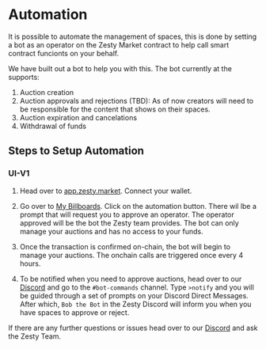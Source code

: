 # Automation
It is possible to automate the management of spaces, this is done by setting a bot as an operator on the Zesty Market contract to help call smart contract funcionts on your behalf.

We have built out a bot to help you with this. The bot currently at the supports:

1. Auction creation
2. Auction approvals and rejections (TBD): As of now creators will need to be responsible for the content that shows on their spaces.
3. Auction expiration and cancelations
4. Withdrawal of funds

## Steps to Setup Automation

### UI-V1
1. Head over to [app.zesty.market](https://app.zesty.market). Connect your wallet.

2. Go over to [My Billboards](https://app.zesty.market/spaces). Click on the automation button. There wil lbe a prompt that will request you to approve an operator. The operator approved will be the bot the Zesty team provides. The bot can only manage your auctions and has no access to your funds.

[](../../.gitbook/assets/Automation.png)

3. Once the transaction is confirmed on-chain, the bot will begin to manage your auctions. The onchain calls are triggered once every 4 hours.

4. To be notified when you need to approve auctions, head over to our [Discord](https://discord.gg/AgmSxXNdnQ) and go to the `#bot-commands` channel. Type `>notify` and you will be guided through a set of prompts on your Discord Direct Messages. After which, `Bob the Bot` in the Zesty Discord will inform you when you have spaces to approve or reject.

[](../../.gitbook/assets/Automation_notify.png)

If there are any further questions or issues head over to our [Discord](https://discord.gg/AgmSxXNdnQ) and ask the Zesty Team.